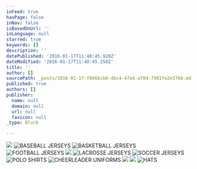 ```yaml
---
inFeed: true
hasPage: false
inNav: false
isBasedOnUrl: ''
inLanguage: null
starred: true
keywords: []
description: ''
datePublished: '2016-01-17T11:40:45.920Z'
dateModified: '2016-01-17T11:40:45.250Z'
title: ''
author: []
sourcePath: _posts/2016-01-17-f066bcb0-dbc4-47a4-a704-7981fe2e3766.md
published: true
authors: []
publisher:
  name: null
  domain: null
  url: null
  favicon: null
_type: Blurb

---
```

![](https://s3-us-west-2.amazonaws.com/the-grid-img/p/20643248c8334818cb0d41606150ddeba984dcf1.jpg)
![BASEBALL JERSEYS](https://s3-us-west-2.amazonaws.com/the-grid-img/p/45251d991105c9b6d97b00e08d344a75eb9d2a37.jpg)
![BASKETBALL JERSEYS](https://s3-us-west-2.amazonaws.com/the-grid-img/p/63fd62e4489fb9f3e538ba65959314bbfb7703fa.jpg)
![FOOTBALL JERSEYS](https://s3-us-west-2.amazonaws.com/the-grid-img/p/d2d34251cdb81cb9d23b950809e8c7864b121947.jpg)
![](https://s3-us-west-2.amazonaws.com/the-grid-img/p/bdf8ee8984096ab2fcd16b04c92698fc61f71f78.jpg)
![LACROSSE JERSEYS](https://s3-us-west-2.amazonaws.com/the-grid-img/p/95bb9c2127200d41fa3949635d23986692ce76bd.jpg)
![SOCCER JERSEYS](https://s3-us-west-2.amazonaws.com/the-grid-img/p/caa91cc704e99cab500ad59357fd80522ca58d49.jpg)
![POLO SHIRTS](https://s3-us-west-2.amazonaws.com/the-grid-img/p/f45b8d39b6c7930e50b38ff21c88688f229460a3.jpg)
![CHEERLEADER UNIFORMS](https://s3-us-west-2.amazonaws.com/the-grid-img/p/2a4aec479d7c4ab431fdd380fe9455d92c53eb22.jpg)
![](https://s3-us-west-2.amazonaws.com/the-grid-img/p/8fdb2869fa51cf6b1a2fbcc70d664f6085b29bde.jpg)
![](https://s3-us-west-2.amazonaws.com/the-grid-img/p/b57da1ac2e2644f9565ced28215c3709bac39e5b.jpg)
![HATS](https://s3-us-west-2.amazonaws.com/the-grid-img/p/62d93982a45da680a249dc795d3046069d693d30.jpg)